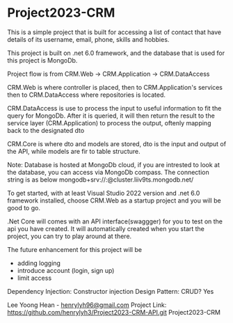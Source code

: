 # Project2023-CRM

<!-- ABOUT THE PROJECT -->
This is a simple project that is built for accessing a list of contact that have details of its username, email, phone, skills and hobbies.

This project is built on .net 6.0 framework, and the database that is used for this project is MongoDb.

Project flow is from CRM.Web -> CRM.Application -> CRM.DataAccess

CRM.Web is where controller is placed, then to CRM.Application's services then to CRM.DataAccess where repositories is located.

CRM.DataAccess is use to process the input to useful information to fit the query for MongoDb.
After it is queried, it will then return the result to the service layer (CRM.Application) to process the output, oftenly mapping back to the designated dto

CRM.Core is where dto and models are stored, dto is the input and output of the API, while models are fir to table structure.

Note: Database is hosted at MongoDb cloud, if you are intrested to look at the database, you can access via MongoDb compass. The connection string is as below
mongodb+srv://<username>:<password>@cluster.liiv9ts.mongodb.net/


<!-- GETTING STARTED -->
To get started, with at least Visual Studio 2022 version and .net 6.0 framework installed, choose CRM.Web as a startup project and you will be good to go.

<!-- How to Use the Project -->
.Net Core will comes with an API interface(swaggger) for you to test on the api you have created. 
It will automatically created when you start the project, you can try to play around at there.

<!-- Further enhancement -->
The future enhancement for this project will be 
- adding logging
- introduce account (login, sign up)
- limit access


<!-- Info-->

Dependency Injection: Constructor injection
Design Pattern: 
CRUD? Yes


<!-- CONTACT -->
Lee Yoong Hean - henrylyh96@gmail.com
Project Link: https://github.com/henrylyh3/Project2023-CRM-API.git
Project2023-CRM
